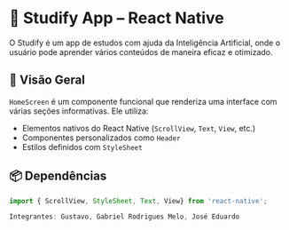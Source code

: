 # 📱 Studify App – React Native

O Studify é um app de estudos com ajuda da Inteligência Artificial, onde o usuário pode aprender vários conteúdos de maneira eficaz e otimizado.

## 🧩 Visão Geral

`HomeScreen` é um componente funcional que renderiza uma interface com várias seções informativas. Ele utiliza:

- Elementos nativos do React Native (`ScrollView`, `Text`, `View`, etc.)
- Componentes personalizados como `Header`
- Estilos definidos com `StyleSheet`

## 📦 Dependências

```ts
import { ScrollView, StyleSheet, Text, View} from 'react-native';

Integrantes: Gustavo, Gabriel Rodrigues Melo, José Eduardo


